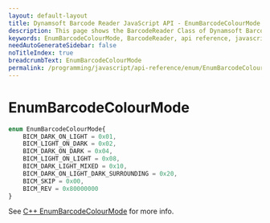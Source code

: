```yaml
---
layout: default-layout
title: Dynamsoft Barcode Reader JavaScript API - EnumBarcodeColourMode 
description: This page shows the BarcodeReader Class of Dynamsoft Barcode Reader JavaScript SDK.
keywords: EnumBarcodeColourMode, BarcodeReader, api reference, javascript, js
needAutoGenerateSidebar: false
noTitleIndex: true
breadcrumbText: EnumBarcodeColourMode
permalink: /programming/javascript/api-reference/enum/EnumBarcodeColourMode.html
---
```



# EnumBarcodeColourMode

```ts
enum EnumBarcodeColourMode{
    BICM_DARK_ON_LIGHT = 0x01, 
    BICM_LIGHT_ON_DARK = 0x02, 
    BICM_DARK_ON_DARK = 0x04, 
    BICM_LIGHT_ON_LIGHT = 0x08,
    BICM_DARK_LIGHT_MIXED = 0x10, 
    BICM_DARK_ON_LIGHT_DARK_SURROUNDING = 0x20, 
    BICM_SKIP = 0x00,
    BICM_REV = 0x80000000
}
```

See [C++ EnumBarcodeColourMode](https://www.dynamsoft.com/barcode-reader/parameters/enum/parameter-mode-enums.html?ver=latest#barcodecolourmode) for more info.
